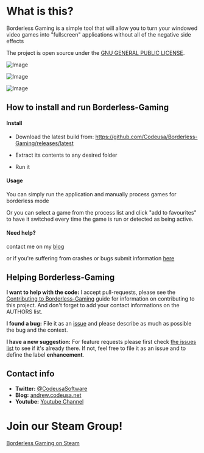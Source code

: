 # What is this?
Borderless Gaming is a simple tool that will allow you to turn your windowed video games into "fullscreen" applications without all of the negative side effects

The project is open source under the [GNU GENERAL PUBLIC LICENSE](https://github.com/Codeusa/Borderless-Gaming/blob/master/LICENSE).


![Image](http://img850.imageshack.us/img850/3111/ci9k.png)

![Image](http://i.imgur.com/JZ1malK.jpg)

![Image](http://i.imgur.com/kRmOysJ.jpg)


## How to install and run Borderless-Gaming

#### Install

- Download the latest build from: https://github.com/Codeusa/Borderless-Gaming/releases/latest

- Extract its contents to any desired folder

- Run it

#### Usage
You can simply run the application and manually process games for borderless mode 

Or you can select a game from the process list and click "add to favourites" to have it switched every time the game is run or detected as being active.

#### Need help?
contact me on my [blog](http://andrew.codeusa.net/ask) 

or if you're suffering from crashes or bugs submit information [here](https://github.com/Codeusa/Borderless-Gaming/issues?state=open)


## Helping Borderless-Gaming 

**I want to help with the code:** I accept pull-requests, please see the [Contributing to Borderless-Gaming](https://github.com/Codeusa/Borderless-Gaming/blob/master/CONTRIBUTING.md) guide for information on contributing to this project. And don't forget to add your contact informations on the AUTHORS list.

**I found a bug:** File it as an [issue](https://github.com/Codeusa/Borderless-Gaming/issues) and please describe as much as possible the bug and the context.

**I have a new suggestion:** For feature requests please first check [the issues list](https://github.com/Codeusa/Borderless-Gaming/issues) to see if it's already there. If not, feel free to file it as an issue and to define the label **enhancement**.

## Contact info

* **Twitter:** [@CodeusaSoftware](https://twitter.com/codeusasoftware)
* **Blog:** [andrew.codeusa.net](http://andrew.codeusa.net)
* **Youtube:** [Youtube Channel](http://www.youtube.com/codeusasoftware)

# Join our Steam Group!
[Borderless Gaming on Steam](http://steamcommunity.com/groups/borderless-gaming)
